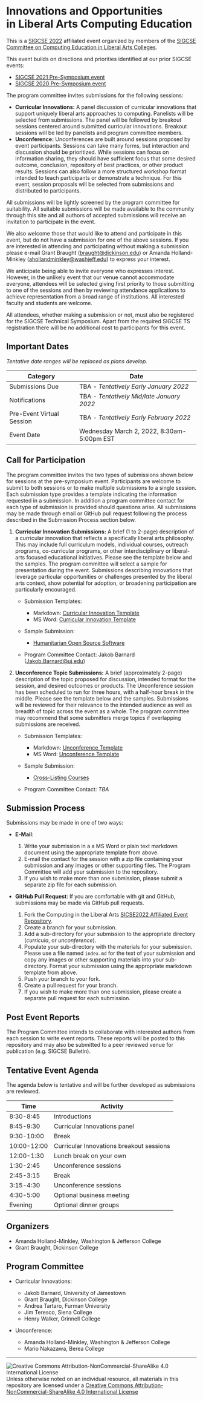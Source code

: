 # Innovations and Opportunities<br>in Liberal Arts Computing Education

This is a [SIGCSE 2022](https://sigcse2022.sigcse.org) affiliated event organized by members of the [SIGCSE Committee on Computing Education in Liberal Arts Colleges](https://computing-in-the-liberal-arts.github.io/computing-in-the-liberal-arts/).

This event builds on directions and priorities identified at our prior SIGCSE events:
- [SIGCSE 2021 Pre-Symposium event](https://computing-in-the-liberal-arts.github.io/SIGCSE2021-PreSymposium-Event/)
- [SIGCSE 2020 Pre-Symposium event](https://computing-in-the-liberal-arts.github.io/SIGCSE2020-PreSymposium-Event/)

The program committee invites submissions for the following sessions:
* __Curricular Innovations:__ A panel discussion of curricular innovations that support uniquely liberal arts approaches to computing. Panelists will be selected from submissions. The panel will be followed by breakout sessions centered around submitted curricular innovations. Breakout sessions will be led by panelists and program committee members.
* __Unconference:__ Unconferences are built around sessions proposed by event participants. Sessions can take many forms, but interaction and discussion should be prioritized. While sessions can focus on information sharing, they should have sufficient focus that some desired outcome, conclusion, repository of best practices, or other product results. Sessions can also follow a more structured workshop format intended to teach participants or demonstrate a technique. For this event, session proposals will be selected from submissions and distributed to participants.

All submissions will be lightly screened by the program committee for suitability. All suitable submissions will be made available to the community through this site and all authors of accepted submissions will receive an invitation to participate in the event.

We also welcome those that would like to attend and participate in this event, but do not have a submission for one of the above sessions.  If you are interested in attending and participating without making a submission please e-mail Grant Braught (<braught@dickinson.edu>) or Amanda Holland-Minkley (<ahollandminkley@washjeff.edu>) to express your interest.

We anticipate being able to invite everyone who expresses interest. However, in the unlikely event that our venue cannot accommodate everyone, attendees will be selected giving first priority to those submitting to one of the sessions and then by reviewing attendance applications to achieve representation from a broad range of institutions. All interested faculty and students are welcome.

All attendees, whether making a submission or not, must also be registered for the SIGCSE Technical Symposium. Apart from the required SIGCSE TS registration there will be no additional cost to participants for this event.

## Important Dates

_Tentative date ranges will be replaced as plans develop._

| Category                  | Date
|---------------------------|-----------------------
| Submissions Due           | TBA - _Tentatively Early January 2022_
| Notifications             | TBA - _Tentatively Mid/late January 2022_
| Pre-Event Virtual Session | TBA - _Tentatively Early February 2022_
| Event Date                | Wednesday March 2, 2022, 8:30am-5:00pm EST

## Call for Participation

The program committee invites the two types of submissions shown below for sessions at the pre-symposium event. Participants are welcome to submit to both sessions or to make multiple submissions to a single session.  Each  submission type provides a template indicating the information requested in a submission. In addition a program committee contact for each type of submission is provided should questions arise. All submissions may be made through email or GitHub pull request following the process described in the Submission Process section below.

1. __Curricular Innovation Submissions:​__ A brief (1 to 2-page) description of a curricular innovation that reflects a specifically liberal arts philosophy. This may include full curriculum models, individual courses, outreach programs, co-curricular programs, or other interdisciplinary or liberal-arts focused educational initiatives. Please see the template below and the samples. The program committee will select a sample for presentation during the event. Submissions describing innovations that leverage particular opportunities or challenges presented by the liberal arts context, show potential for adoption, or broadening participation are particularly encouraged.

   * Submission Templates:
     * Markdown: [Curricular Innovation Template](curricula/CurricularInnovationTemplate.md)
     * MS Word: [Curricular Innovation Template](curricula/CurricularInnovationTemplate.docx)

   * Sample Submission:
     * [Humanitarian Open Source Software](curricula/OpenSource/index.md)

   * Program Committee Contact: Jakob Barnard (Jakob.Barnard@uj.edu)

1. __Unconference Topic Submissions:__ A brief (approximately 2-page) description of the topic proposed for discussion, intended format for the session, and desired outcomes or products. The Unconference session has been scheduled to run for three hours, with a half-hour break in the middle. Please see the template below and the samples. Submissions will be reviewed for their relevance to the intended audience as well as breadth of topic across the event as a whole. The program committee may recommend that some submitters merge topics if overlapping submissions are received.

   * Submission Templates:
     * Markdown: [Unconference Template](unconference/UnconferenceTemplate.md)
     * MS Word: [Unconference Template](unconference/UnconferenceTemplate.docx)

   * Sample Submission:
     * [Cross-Listing Courses](unconference/CrossListing/index.md)

   * Program Committee Contact: _TBA_

## Submission Process

Submissions may be made in one of two ways:

- __E-Mail__:
  1. Write your submission in a a MS Word or plain text markdown document using the appropriate template from above.
  1. E-mail the contact for the session with a zip file containing your submission and any images or other supporting files.  The Program Committee will add your submission to the repository.
  1. If you wish to make more than one submission, please submit a separate zip file for each submission.

- __GitHub Pull Request__: If you are comfortable with git and GitHub, submissions may be made via GitHub pull requests.
    1. Fork the Computing in the Liberal Arts [SICSE2022 Affiliated Event Repository](https://github.com/computing-in-the-liberal-arts/SIGCSE2022-Affiliated-Event).
    1. Create a branch for your submission.
    1. Add a sub-directory for your submission to the appropriate directory (_curricula_, or _unconference_).
    1. Populate your sub-directory with the materials for your submission.  Please use a file named `index.md` for the text of your submission and copy any images or other supporting materials into your sub-directory. Format your submission using the appropriate markdown template from above.
    1. Push your branch to your fork.
    1. Create a pull request for your branch.
    1. If you wish to make more than one submission, please create a separate pull request for each submission.

## Post Event Reports

The Program Committee intends to collaborate with interested authors from each session to write event reports. These reports will be posted to this repository and may also be submitted to a peer reviewed venue for publication (e.g. SIGCSE Bulletin).

## Tentative Event Agenda

The agenda below is tentative and will be further developed as submissions are reviewed.

| Time        | Activity
|-------------|----------
| 8:30-8:45   | Introductions
| 8:45-9:30   | Curricular Innovations panel
| 9:30-10:00  | Break
| 10:00-12:00 | Curricular Innovations breakout sessions
| 12:00-1:30  | Lunch break on your own
| 1:30-2:45   | Unconference sessions
| 2:45-3:15   | Break
| 3:15-4:30   | Unconference sessions
| 4:30-5:00   | Optional business meeting
| Evening     | Optional dinner groups

## Organizers

- Amanda Holland-Minkley, Washington & Jefferson College
- Grant Braught, Dickinson College

## Program Committee

- Curricular Innovations:
  - Jakob Barnard, University of Jamestown
  - Grant Braught, Dickinson College
  - Andrea Tartaro, Furman University
  - Jim Teresco, Siena College
  - Henry Walker, Grinnell College

- Unconference:
  - Amanda Holland-Minkley, Washington & Jefferson College
  - Mario Nakazawa, Berea College

___
![Creative Commons Attribution-NonCommercial-ShareAlike 4.0 International License](https://i.creativecommons.org/l/by-nc-sa/4.0/88x31.png "Creative Commons Attribution-NonCommercial-ShareAlike 4.0 International License") Unless otherwise noted on an individual resource, all materials in this repository are licensed under a [Creative Commons Attribution-NonCommercial-ShareAlike 4.0 International License](http://creativecommons.org/licenses/by-nc-sa/4.0/)
